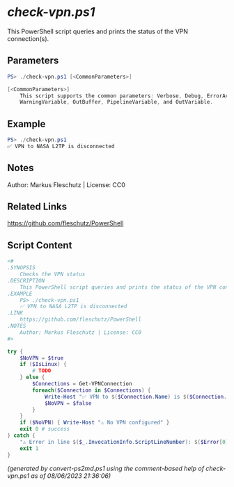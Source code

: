 *check-vpn.ps1*
================

This PowerShell script queries and prints the status of the VPN connection(s).

Parameters
----------
```powershell
PS> ./check-vpn.ps1 [<CommonParameters>]

[<CommonParameters>]
    This script supports the common parameters: Verbose, Debug, ErrorAction, ErrorVariable, WarningAction, 
    WarningVariable, OutBuffer, PipelineVariable, and OutVariable.
```

Example
-------
```powershell
PS> ./check-vpn.ps1
✅ VPN to NASA L2TP is disconnected

```

Notes
-----
Author: Markus Fleschutz | License: CC0

Related Links
-------------
https://github.com/fleschutz/PowerShell

Script Content
--------------
```powershell
<#
.SYNOPSIS
	Checks the VPN status
.DESCRIPTION
	This PowerShell script queries and prints the status of the VPN connection(s).
.EXAMPLE
	PS> ./check-vpn.ps1
	✅ VPN to NASA L2TP is disconnected
.LINK
	https://github.com/fleschutz/PowerShell
.NOTES
	Author: Markus Fleschutz | License: CC0
#>

try {
	$NoVPN = $true
	if ($IsLinux) {
		# TODO
	} else {
		$Connections = Get-VPNConnection
		foreach($Connection in $Connections) {
			Write-Host "✅ VPN to $($Connection.Name) is $($Connection.ConnectionStatus.ToLower())"
			$NoVPN = $false
		}
	}
	if ($NoVPN) { Write-Host "⚠️ No VPN configured" }
	exit 0 # success
} catch {
	"⚠️ Error in line $($_.InvocationInfo.ScriptLineNumber): $($Error[0])"
	exit 1
}
```

*(generated by convert-ps2md.ps1 using the comment-based help of check-vpn.ps1 as of 08/06/2023 21:36:06)*
